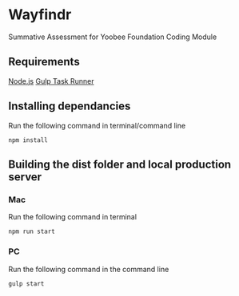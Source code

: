 # Wayfindr
Summative Assessment for Yoobee Foundation Coding Module

## Requirements

[Node.js](https://nodejs.org/en/)
[Gulp Task Runner](https://gulpjs.com/)

## Installing dependancies

Run the following command in terminal/command line

```
npm install
```

## Building the dist folder and local production server

### Mac

Run the following command in terminal

```
npm run start
```

### PC

Run the following command in the command line

```
gulp start
```
